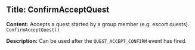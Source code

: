 ## Title: ConfirmAcceptQuest

**Content:**
Accepts a quest started by a group member (e.g. escort quests).
`ConfirmAcceptQuest()`

**Description:**
Can be used after the `QUEST_ACCEPT_CONFIRM` event has fired.
